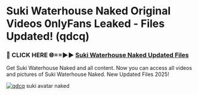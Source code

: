 # Suki Waterhouse Naked Original Videos 0nlyFans Leaked - Files Updated! (qdcq)

<h3>🔴 CLICK HERE 🌐==►► <a href="https://tinyurl.com/yckcrads" rel="nofollow">Suki Waterhouse Naked Updated Files</a></h3>

Get Suki Waterhouse Naked and all content. Now you can access all videos and pictures of Suki Waterhouse Naked. New Updated Files 2025!

[![qdcq](https://i.imgur.com/hpKpOFt.gif)](https://tinyurl.com/yckcrads)
suki avatar naked